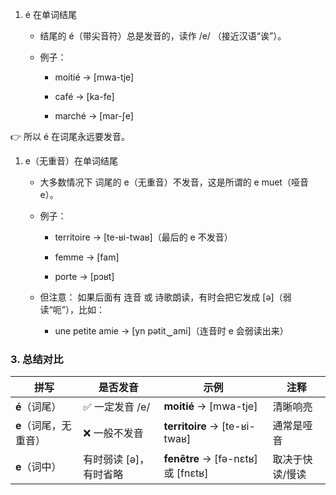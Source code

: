 1. é 在单词结尾

    -  结尾的 é（带尖音符）总是发音的，读作 /e/ （接近汉语“诶”）。

    -  例子：

       - moitié → [mwa-tje]

       - café → [ka-fe]

       - marché → [mar-ʃe]

👉 所以 é 在词尾永远要发音。

1. e（无重音）在单词结尾

    -  大多数情况下 词尾的 e（无重音）不发音，这是所谓的 e muet（哑音 e）。

    -  例子：

       - territoire → [te-ʁi-twaʁ]（最后的 e 不发音）

       - femme → [fam]

       - porte → [pɔʁt]

    -  但注意：
如果后面有 连音 或 诗歌朗读，有时会把它发成 [ə]（弱读“呃”），比如：

       - une petite amie → [yn pətit‿ami]（连音时 e 会弱读出来）


### 3. 总结对比

| 拼写            | 是否发音           | 示例                                  | 注释       |
| ------------- | -------------- | ----------------------------------- | -------- |
| **é**（词尾）     | ✅ 一定发音 /e/     | **moitié** → \[mwa-tje]             | 清晰响亮     |
| **e**（词尾，无重音） | ❌ 一般不发音        | **territoire** → \[te-ʁi-twaʁ]      | 通常是哑音    |
| **e**（词中）     | 有时弱读 \[ə]，有时省略 | **fenêtre** → \[fə-nɛtʁ] 或 \[fnɛtʁ] | 取决于快读/慢读 |
